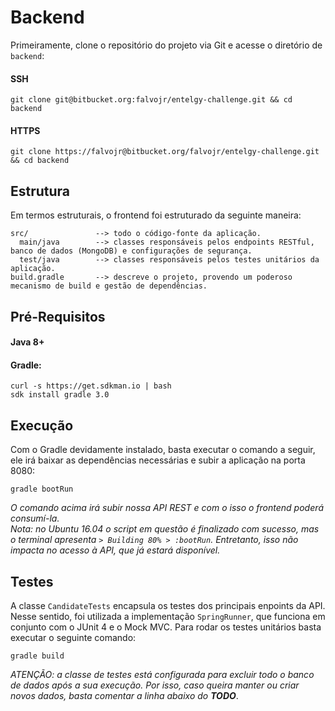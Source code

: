 # Backend #

Primeiramente, clone o repositório do projeto via Git e acesse o diretório de `backend`:

#### SSH ####
```
git clone git@bitbucket.org:falvojr/entelgy-challenge.git && cd backend
```
#### HTTPS ####
```
git clone https://falvojr@bitbucket.org/falvojr/entelgy-challenge.git && cd backend
```

## Estrutura ##

Em termos estruturais, o frontend foi estruturado da seguinte maneira:

```
src/               --> todo o código-fonte da aplicação.
  main/java        --> classes responsáveis pelos endpoints RESTful, banco de dados (MongoDB) e configurações de segurança.
  test/java        --> classes responsáveis pelos testes unitários da aplicação.
build.gradle       --> descreve o projeto, provendo um poderoso mecanismo de build e gestão de dependências.
```

## Pré-Requisitos ##

#### Java 8+ ####

#### Gradle: ####

```
curl -s https://get.sdkman.io | bash
sdk install gradle 3.0
```

## Execução ##

Com o Gradle devidamente instalado, basta executar o comando a seguir, ele irá baixar as dependências necessárias e subir a aplicação na porta 8080:

```
gradle bootRun
```

*O comando acima irá subir nossa API REST e com o isso o frontend poderá consumí-la.*  
*Nota: no Ubuntu 16.04 o script em questão é finalizado com sucesso, mas o terminal apresenta `> Building 80% > :bootRun`. Entretanto, isso não impacta no acesso à API, que já estará disponível.*

## Testes ##

A classe `CandidateTests` encapsula os testes dos principais enpoints da API.
Nesse sentido, foi utilizada a implementação `SpringRunner`, que funciona em conjunto com o JUnit 4 e o Mock MVC.
Para rodar os testes unitários basta executar o seguinte comando:

```
gradle build
```

*ATENÇÃO: a classe de testes está configurada para excluir todo o banco de dados após a sua execução. Por isso, caso queira manter ou criar novos dados, basta comentar a linha abaixo do* ***TODO***.